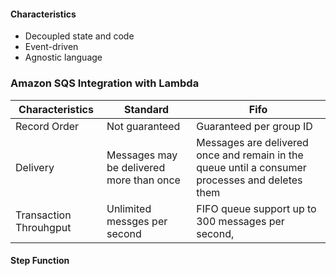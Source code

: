 #### Characteristics

- Decoupled state and code
- Event-driven
- Agnostic language

### Amazon SQS Integration with Lambda


| Characteristics    | Standard     | Fifo                     | 
|--------------------| ------------ |--------------------------|
 | Record Order      | Not guaranteed | Guaranteed  per group ID |
| Delivery           | Messages may be delivered more than once | Messages are delivered once and remain in the queue until a consumer processes and deletes them |
| Transaction Throuhgput | Unlimited messges per second | FIFO queue support up to 300 messages per second, 



#### Step Function

